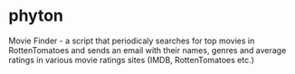 # phyton

Movie Finder - a script that periodicaly searches for top movies in RottenTomatoes and sends an email with their names, genres and average ratings in various movie ratings sites (IMDB, RottenTomatoes etc.)

